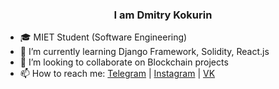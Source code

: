 ### <center> I am Dmitry Kokurin </center> 

- 🎓 MIET Student (Software Engineering)
- 🌱 I’m currently learning Django Framework, Solidity, React.js
- 👯 I’m looking to collaborate on Blockchain projects
- 📫 How to reach me:  [Telegram](https://t.me/kokurcho) | [Instagram](https://www.instagram.com/kokurcho/) | [VK](https://vk.com/kokurcho)


